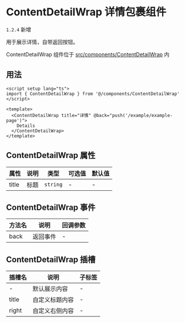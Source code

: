 # ContentDetailWrap 详情包裹组件

`1.2.4` 新增

用于展示详情，自带返回按钮。

ContentDetailWrap 组件位于 [src/components/ContentDetailWrap](https://github.com/kailong321200875/vue-element-plus-admin/tree/master/src/components/ContentDetailWrap) 内

## 用法

```vue
<script setup lang="ts">
import { ContentDetailWrap } from '@/components/ContentDetailWrap'
</script>

<template>
  <ContentDetailWrap title="详情" @back="push('/example/example-page')">
    Details
  </ContentDetailWrap>
</template>

```

## ContentDetailWrap 属性

| 属性 | 说明 | 类型 | 可选值 | 默认值 |
| ---- | ---- | ---- | ---- | ---- |
| title | 标题 | `string` | - | - |

## ContentDetailWrap 事件

| 方法名 | 说明 | 回调参数 |
| ---- | ---- | ---- |
| back | 返回事件 | - |

## ContentDetailWrap 插槽

| 插槽名 | 说明 | 子标签 |
| ---- | ---- | ---- |
| - | 默认展示内容 | - |
| title | 自定义标题内容 | - |
| right | 自定义右侧内容 | - |
